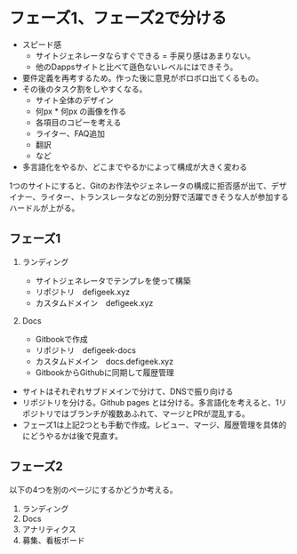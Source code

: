 # フェーズ1、フェーズ2で分ける

- スピード感
    - サイトジェネレータならすぐできる = 手戻り感はあまりない。
    - 他のDappsサイトと比べて遜色ないレベルにはできそう。
- 要件定義を再考するため。作った後に意見がボロボロ出てくるもの。
- その後のタスク割をしやすくなる。
    - サイト全体のデザイン
    - 何px * 何px の画像を作る
    - 各項目のコピーを考える
    - ライター、FAQ追加
    - 翻訳
    - など
- 多言語化をやるか、どこまでやるかによって構成が大きく変わる

1つのサイトにすると、Gitのお作法やジェネレータの構成に拒否感が出て、デザイナー、ライター、トランスレータなどの別分野で活躍できそうな人が参加するハードルが上がる。


## フェーズ1

1. ランディング
    - サイトジェネレータでテンプレを使って構築
    - リポジトリ　defigeek.xyz
    - カスタムドメイン　defigeek.xyz

2. Docs
    - Gitbookで作成
    - リポジトリ　defigeek-docs
    - カスタムドメイン　docs.defigeek.xyz
    - GitbookからGithubに同期して履歴管理

- サイトはそれぞれサブドメインで分けて、DNSで振り向ける
- リポジトリを分ける。Github pages とは分ける。多言語化を考えると、1リポジトリではブランチが複数あふれて、マージとPRが混乱する。
- フェーズ1は上記2つとも手動で作成。レビュー、マージ、履歴管理を具体的にどうやるかは後で見直す。


## フェーズ2

以下の4つを別のページにするかどうか考える。

1. ランディング
2. Docs
3. アナリティクス
4. 募集、看板ボード

